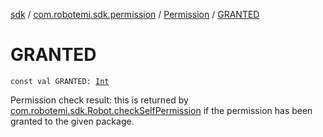 [sdk](../../index.md) / [com.robotemi.sdk.permission](../index.md) / [Permission](index.md) / [GRANTED](./-g-r-a-n-t-e-d.md)

# GRANTED

`const val GRANTED: `[`Int`](https://kotlinlang.org/api/latest/jvm/stdlib/kotlin/-int/index.html)

Permission check result: this is returned by [com.robotemi.sdk.Robot.checkSelfPermission](../../com.robotemi.sdk/-robot/check-self-permission.md)
if the permission has been granted to the given package.

